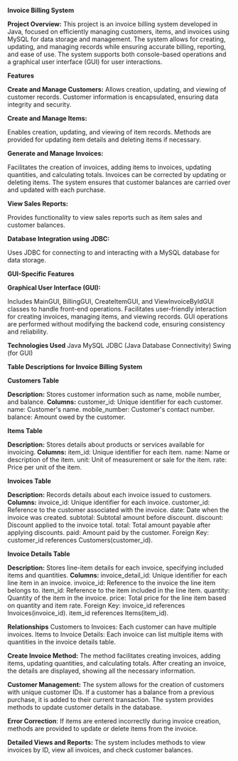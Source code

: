 **Invoice Billing System**

**Project Overview:**
This project is an invoice billing system developed in Java, focused on efficiently managing customers, items, and invoices using MySQL for data storage and management. The system allows for creating, updating, and managing records while ensuring accurate billing, reporting, and ease of use. The system supports both console-based operations and a graphical user interface (GUI) for user interactions.

**Features**

**Create and Manage Customers:**
Allows creation, updating, and viewing of customer records.
Customer information is encapsulated, ensuring data integrity and security.

**Create and Manage Items:**

Enables creation, updating, and viewing of item records.
Methods are provided for updating item details and deleting items if necessary.

**Generate and Manage Invoices:**

Facilitates the creation of invoices, adding items to invoices, updating quantities, and calculating totals.
Invoices can be corrected by updating or deleting items.
The system ensures that customer balances are carried over and updated with each purchase.

**View Sales Reports:**

Provides functionality to view sales reports such as item sales and customer balances.

**Database Integration using JDBC:**

Uses JDBC for connecting to and interacting with a MySQL database for data storage.

**GUI-Specific Features**

**Graphical User Interface (GUI):**

Includes MainGUI, BillingGUI, CreateItemGUI, and ViewInvoiceByIdGUI classes to handle front-end operations.
Facilitates user-friendly interaction for creating invoices, managing items, and viewing records.
GUI operations are performed without modifying the backend code, ensuring consistency and reliability.

**Technologies Used**
Java
MySQL
JDBC (Java Database Connectivity)
Swing (for GUI)

**Table Descriptions for Invoice Billing System**

**Customers Table**

**Description:**
Stores customer information such as name, mobile number, and balance.
**Columns:**
customer_id: Unique identifier for each customer.
name: Customer's name.
mobile_number: Customer's contact number.
balance: Amount owed by the customer.

**Items Table**

**Description:** 
Stores details about products or services available for invoicing.
**Columns:**
item_id: Unique identifier for each item.
name: Name or description of the item.
unit: Unit of measurement or sale for the item.
rate: Price per unit of the item.

**Invoices Table**

**Description:** 
Records details about each invoice issued to customers.
**Columns:**
invoice_id: Unique identifier for each invoice.
customer_id: Reference to the customer associated with the invoice.
date: Date when the invoice was created.
subtotal: Subtotal amount before discount.
discount: Discount applied to the invoice total.
total: Total amount payable after applying discounts.
paid: Amount paid by the customer.
Foreign Key:
customer_id references Customers(customer_id).

**Invoice Details Table**

**Description:**
Stores line-item details for each invoice, specifying included items and quantities.
**Columns:**
invoice_detail_id: Unique identifier for each line item in an invoice.
invoice_id: Reference to the invoice the line item belongs to.
item_id: Reference to the item included in the line item.
quantity: Quantity of the item in the invoice.
price: Total price for the line item based on quantity and item rate.
Foreign Key:
invoice_id references Invoices(invoice_id).
item_id references Items(item_id).

**Relationships**
Customers to Invoices: Each customer can have multiple invoices.
Items to Invoice Details: Each invoice can list multiple items with quantities in the invoice details table.


**Create Invoice Method:** The method facilitates creating invoices, adding items, updating quantities, and calculating totals. After creating an invoice, the details are displayed, showing all the necessary information.

**Customer Management:** The system allows for the creation of customers with unique customer IDs. If a customer has a balance from a previous purchase, it is added to their current transaction. The system provides methods to update customer details in the database.

**Error Correction**: If items are entered incorrectly during invoice creation, methods are provided to update or delete items from the invoice.

**Detailed Views and Reports:** The system includes methods to view invoices by ID, view all invoices, and check customer balances.
